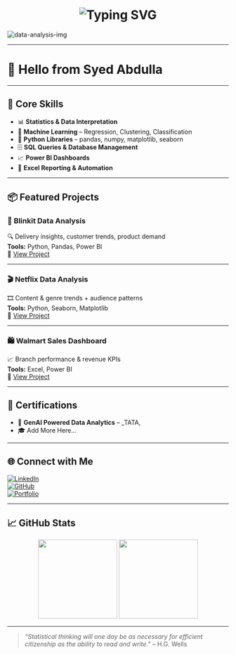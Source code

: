 <!-- 🔥 Animated Name Banner -->
<h1 align="center">
  <img src="https://readme-typing-svg.herokuapp.com?font=Fira+Code&size=28&pause=1000&color=FACC15&width=435&lines=Hey%2C+I'm+Syed+Abdulla;;Turning+Data+into+Insights..." alt="Typing SVG" />
</h1>

![data-analysis-img](https://github.com/user-attachments/assets/0274822a-ecfe-48ff-b141-924f57c172e2)


---

# 👋 Hello from **Syed Abdulla**


---

## 🧠 Core Skills

- 📊 **Statistics & Data Interpretation**
- 🤖 **Machine Learning** – Regression, Clustering, Classification
- 🐍 **Python Libraries** – pandas, numpy, matplotlib, seaborn
- 🗄️ **SQL Queries & Database Management**
- 📈 **Power BI Dashboards**
- 📘 **Excel Reporting & Automation**

---

## 📦 Featured Projects

### 🚚 Blinkit Data Analysis  
🔍 Delivery insights, customer trends, product demand  
**Tools:** Python, Pandas, Power BI  
🔗 [View Project](your-blinkit-repo-link)

---

### 🎬 Netflix Data Analysis  
🎞️ Content & genre trends + audience patterns  
**Tools:** Python, Seaborn, Matplotlib  
🔗 [View Project](your-netflix-repo-link)

---

### 🛍️ Walmart Sales Dashboard  
📈 Branch performance & revenue KPIs  
**Tools:** Excel, Power BI  
🔗 [View Project](your-walmart-repo-link)

---

## 📜 Certifications

- 🧠 **GenAI Powered Data Analytics** – _TATA,  
- 🎓 Add More Here...

---

## 🌐 Connect with Me

[![LinkedIn](https://img.shields.io/badge/-LinkedIn-blue?style=flat&logo=linkedin&logoColor=white)](your-linkedin)  
[![GitHub](https://img.shields.io/badge/-GitHub-181717?style=flat&logo=github&logoColor=white)](https://github.com/Abdulla19-19)  
[![Portfolio](https://img.shields.io/badge/-Portfolio-FF5722?style=flat&logo=firefox&logoColor=white)](your-portfolio)  

---

## 📈 GitHub Stats

<p align="center">
  <img src="https://github-readme-stats.vercel.app/api?username=Abdulla19-19&show_icons=true&theme=tokyonight" height="180px"/>
  <img src="https://github-readme-stats.vercel.app/api/top-langs/?username=Abdulla19-19&layout=compact&theme=tokyonight" height="180px"/>
</p>

---

> _“Statistical thinking will one day be as necessary for efficient citizenship as the ability to read and write.”_ – H.G. Wells
